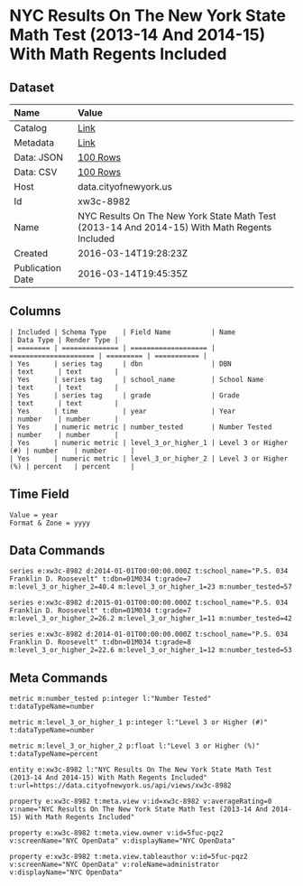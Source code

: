 # NYC Results On The New York State Math Test (2013-14 And 2014-15) With Math Regents Included

## Dataset

| Name | Value |
| :--- | :---- |
| Catalog | [Link](https://catalog.data.gov/dataset/nyc-results-on-the-new-york-state-math-test-2013-14-and-2014-15-with-math-regents-included) |
| Metadata | [Link](https://data.cityofnewyork.us/api/views/xw3c-8982) |
| Data: JSON | [100 Rows](https://data.cityofnewyork.us/api/views/xw3c-8982/rows.json?max_rows=100) |
| Data: CSV | [100 Rows](https://data.cityofnewyork.us/api/views/xw3c-8982/rows.csv?max_rows=100) |
| Host | data.cityofnewyork.us |
| Id | xw3c-8982 |
| Name | NYC Results On The New York State Math Test (2013-14 And 2014-15) With Math Regents Included |
| Created | 2016-03-14T19:28:23Z |
| Publication Date | 2016-03-14T19:45:35Z |

## Columns

```ls
| Included | Schema Type    | Field Name          | Name                  | Data Type | Render Type |
| ======== | ============== | =================== | ===================== | ========= | =========== |
| Yes      | series tag     | dbn                 | DBN                   | text      | text        |
| Yes      | series tag     | school_name         | School Name           | text      | text        |
| Yes      | series tag     | grade               | Grade                 | text      | text        |
| Yes      | time           | year                | Year                  | number    | number      |
| Yes      | numeric metric | number_tested       | Number Tested         | number    | number      |
| Yes      | numeric metric | level_3_or_higher_1 | Level 3 or Higher (#) | number    | number      |
| Yes      | numeric metric | level_3_or_higher_2 | Level 3 or Higher (%) | percent   | percent     |
```

## Time Field

```ls
Value = year
Format & Zone = yyyy
```

## Data Commands

```ls
series e:xw3c-8982 d:2014-01-01T00:00:00.000Z t:school_name="P.S. 034 Franklin D. Roosevelt" t:dbn=01M034 t:grade=7 m:level_3_or_higher_2=40.4 m:level_3_or_higher_1=23 m:number_tested=57

series e:xw3c-8982 d:2015-01-01T00:00:00.000Z t:school_name="P.S. 034 Franklin D. Roosevelt" t:dbn=01M034 t:grade=7 m:level_3_or_higher_2=26.2 m:level_3_or_higher_1=11 m:number_tested=42

series e:xw3c-8982 d:2014-01-01T00:00:00.000Z t:school_name="P.S. 034 Franklin D. Roosevelt" t:dbn=01M034 t:grade=8 m:level_3_or_higher_2=22.6 m:level_3_or_higher_1=12 m:number_tested=53
```

## Meta Commands

```ls
metric m:number_tested p:integer l:"Number Tested" t:dataTypeName=number

metric m:level_3_or_higher_1 p:integer l:"Level 3 or Higher (#)" t:dataTypeName=number

metric m:level_3_or_higher_2 p:float l:"Level 3 or Higher (%)" t:dataTypeName=percent

entity e:xw3c-8982 l:"NYC Results On The New York State Math Test (2013-14 And 2014-15) With Math Regents Included" t:url=https://data.cityofnewyork.us/api/views/xw3c-8982

property e:xw3c-8982 t:meta.view v:id=xw3c-8982 v:averageRating=0 v:name="NYC Results On The New York State Math Test (2013-14 And 2014-15) With Math Regents Included"

property e:xw3c-8982 t:meta.view.owner v:id=5fuc-pqz2 v:screenName="NYC OpenData" v:displayName="NYC OpenData"

property e:xw3c-8982 t:meta.view.tableauthor v:id=5fuc-pqz2 v:screenName="NYC OpenData" v:roleName=administrator v:displayName="NYC OpenData"
```